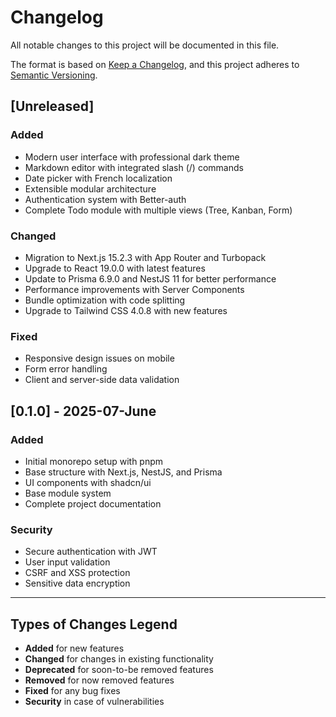 # Changelog

All notable changes to this project will be documented in this file.

The format is based on [Keep a Changelog](https://keepachangelog.com/en/1.0.0/),
and this project adheres to [Semantic Versioning](https://semver.org/spec/v2.0.0.html).

## [Unreleased]

### Added

- Modern user interface with professional dark theme
- Markdown editor with integrated slash (/) commands
- Date picker with French localization
- Extensible modular architecture
- Authentication system with Better-auth
- Complete Todo module with multiple views (Tree, Kanban, Form)

### Changed

- Migration to Next.js 15.2.3 with App Router and Turbopack
- Upgrade to React 19.0.0 with latest features
- Update to Prisma 6.9.0 and NestJS 11 for better performance
- Performance improvements with Server Components
- Bundle optimization with code splitting
- Upgrade to Tailwind CSS 4.0.8 with new features

### Fixed

- Responsive design issues on mobile
- Form error handling
- Client and server-side data validation

## [0.1.0] - 2025-07-June

### Added

- Initial monorepo setup with pnpm
- Base structure with Next.js, NestJS, and Prisma
- UI components with shadcn/ui
- Base module system
- Complete project documentation

### Security

- Secure authentication with JWT
- User input validation
- CSRF and XSS protection
- Sensitive data encryption

---

## Types of Changes Legend

- **Added** for new features
- **Changed** for changes in existing functionality
- **Deprecated** for soon-to-be removed features
- **Removed** for now removed features
- **Fixed** for any bug fixes
- **Security** in case of vulnerabilities
